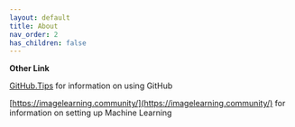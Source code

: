 ```yaml
---
layout: default
title: About
nav_order: 2
has_children: false
---
```


**Other Link**

[GitHub.Tips](GitHub.tips) for information on using GitHub

[https://imagelearning.community/](https://imagelearning.community/) for information on setting up Machine Learning
